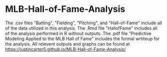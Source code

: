 # MLB-Hall-of-Fame-Analysis
The .csv files "Batting", "Fielding", "Pitching", and "Hall-of-Fame" include all of the data utilized in this analysis. The .Rmd file "HallofFame" includes all of the analysis performed in R without outputs. The .pdf file "Predictive Modeling Applied to the MLB Hall of Fame" includes the formal wrtiteup for the analysis. All relevent outputs and graphs can be found at https://justincarter5.github.io/MLB-Hall-of-Fame-Analysis/
